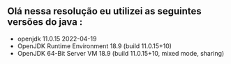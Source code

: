 ## Olá nessa resolução eu utilizei as seguintes versões do java :
- openjdk 11.0.15 2022-04-19
- OpenJDK Runtime Environment 18.9 (build 11.0.15+10)
- OpenJDK 64-Bit Server VM 18.9 (build 11.0.15+10, mixed mode, sharing)


